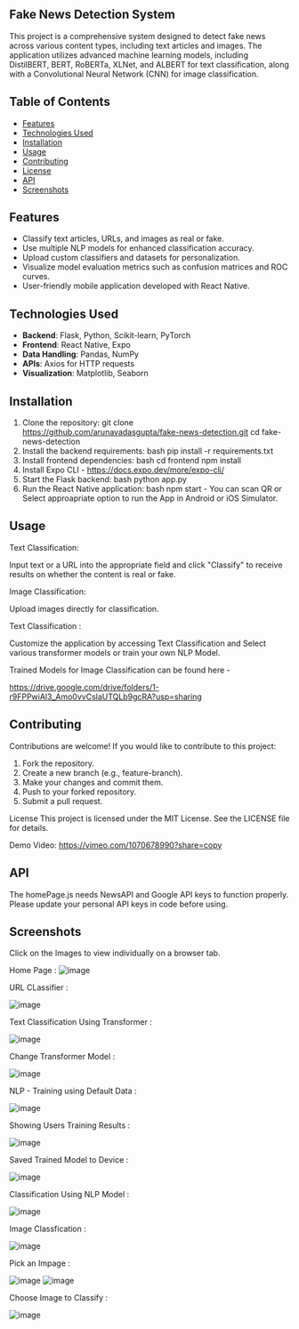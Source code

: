
## Fake News Detection System

This project is a comprehensive system designed to detect fake news across various content types, including text articles and images. 
The application utilizes advanced machine learning models, including DistilBERT, BERT, RoBERTa, XLNet, and ALBERT for text classification, along with a Convolutional Neural Network (CNN) for image classification.

## Table of Contents

- [Features](#features)
- [Technologies Used](#technologies-used)
- [Installation](#installation)
- [Usage](#usage)
- [Contributing](#contributing)
- [License](#license)
- [API](#APIKeys)
- [Screenshots](#Screenshots)

## Features

- Classify text articles, URLs, and images as real or fake.
- Use multiple NLP models for enhanced classification accuracy.
- Upload custom classifiers and datasets for personalization.
- Visualize model evaluation metrics such as confusion matrices and ROC curves.
- User-friendly mobile application developed with React Native.

## Technologies Used

- **Backend**: Flask, Python, Scikit-learn, PyTorch
- **Frontend**: React Native, Expo
- **Data Handling**: Pandas, NumPy
- **APIs**: Axios for HTTP requests
- **Visualization**: Matplotlib, Seaborn

## Installation

1. Clone the repository: git clone https://github.com/arunavadasgupta/fake-news-detection.git cd fake-news-detection
2. Install the backend requirements: bash pip install -r requirements.txt
3. Install frontend dependencies: bash cd frontend npm install
4. Install Expo CLI - https://docs.expo.dev/more/expo-cli/
5. Start the Flask backend: bash python app.py
6. Run the React Native application: bash npm start - You can scan QR or Select approapriate option to run the App in Android or iOS Simulator.


## Usage

Text Classification:

Input text or a URL into the appropriate field and click "Classify" to receive results on whether the content is real or fake.

Image Classification:

Upload images directly for classification.

Text Classification :

Customize the application by accessing Text Classification and Select various transformer models or train your own NLP Model.

Trained Models for Image Classification can be found here - 

https://drive.google.com/drive/folders/1-r9FPPwiAl3_Amo0vvCslaUTQLb9gcRA?usp=sharing



## Contributing

Contributions are welcome! If you would like to contribute to this project:

1. Fork the repository.
2. Create a new branch (e.g., feature-branch).
3. Make your changes and commit them.
4. Push to your forked repository.
5. Submit a pull request.

License
This project is licensed under the MIT License. See the LICENSE file for details.

Demo Video: 
https://vimeo.com/1070678990?share=copy


## API
The homePage.js needs NewsAPI and Google API keys to function properly.
Please update your personal API keys in code before using.

## Screenshots

Click on the Images to view individually on a browser tab.

Home Page :
![image](https://github.com/user-attachments/assets/5a4ae5a6-06fb-4d10-9cf0-42bc60283700)

URL CLassifier : 

![image](https://github.com/user-attachments/assets/5d0f0154-e992-41dd-a233-81c492a92d42)

Text Classification Using Transformer : 

![image](https://github.com/user-attachments/assets/28ab8f91-5b28-4347-ae0f-e3fba9733d23)

Change Transformer Model : 

![image](https://github.com/user-attachments/assets/3fb30e5c-afea-482b-ab5d-86518659f370)


NLP - Training using Default Data : 

![image](https://github.com/user-attachments/assets/b5f5951d-137d-403b-8ea3-a9a2995a7305)

Showing Users Training Results : 

![image](https://github.com/user-attachments/assets/a6565764-d019-4faf-889a-6eddbaeeed58)

Saved Trained Model to Device : 

![image](https://github.com/user-attachments/assets/ab50b3b1-4120-45f3-8de3-cab9f14d1faf)

Classification Using NLP Model : 

![image](https://github.com/user-attachments/assets/937b9606-5473-4b30-8a9e-de7eef7c6155)

Image Classfication : 

![image](https://github.com/user-attachments/assets/ef6f95bc-67a2-4663-8139-38641f9f5aef)

Pick an Impage : 

![image](https://github.com/user-attachments/assets/e1805f6c-8bc5-428d-8077-e65649415c4e)
![image](https://github.com/user-attachments/assets/9b7271fc-5dea-48f7-a431-ca20dfcb0ae2)

Choose Image to Classify :

![image](https://github.com/user-attachments/assets/50e7a886-2af0-4749-9043-95e1a263e924)





